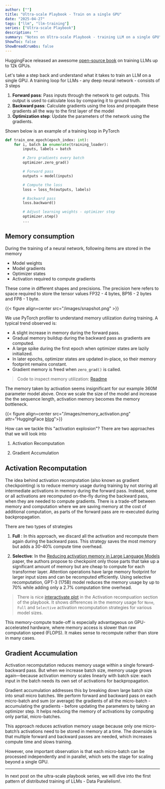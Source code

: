 ```yaml
---
author: [""]
title: "Ultra-scale Playbook - Train on a single GPU" 
date: "2025-04-27"
tags: ["llm", "llm-training"]
series: ["Ultra-scale Playbook"]
description: ""
summary: "Notes on Ultra-scale Playbook - training LLM on a single GPU"
ShowToc: false
ShowBreadCrumbs: false
---
```


HuggingFace released an awesome [open-source book](https://huggingface.co/spaces/nanotron/ultrascale-playbook) on training LLMs up to 12k GPUs.

Let's take a step back and understand what it takes to train an LLM on a single GPU. A training loop for LLMs - any deep neural network - consists of 3 steps

1. **Forward pass**: Pass inputs through the network to get outputs. This output is used to calculate loss by comparing it to ground truth.
2. **Backward pass**: Calculate gradients using the loss and propagate these gradients all the way to the first layer of the model
3. **Optimization step**: Update the parameters of the network using the gradients.

Shown below is an example of a training loop in PyTorch

```python
def train_one_epoch(epoch_index: int):
    for i, batch in enumerate(training_loader):
        inputs, labels = batch

        # Zero gradients every batch
        optimizer.zero_grad()

        # Forward pass
        outputs = model(inputs)

        # Compute the loss
        loss = loss_fn(outputs, labels)

        # Backward pass
        loss.backward()

        # Adjust learning weights - optimizer step
        optimizer.step()
        ...
```

## Memory consumption

During the training of a neural network, following items are stored in the memory

* Model weights
* Model gradients
* Optimizer states
* Activation required to compute gradients

These come in different shapes and precisions. The precision here refers to space required to store the tensor values FP32 - 4 bytes, BP16 - 2 bytes and FP8 - 1 byte.

{{< figure align=center src="/images/snapshot.png" >}}

We use PyTorch profiler to understand memory utilization during training. A typical trend observed is:

* A slight increase in memory during the forward pass.
* Gradual memory buildup during the backward pass as gradients are computed.
* A large spike during the first epoch when optimizer states are lazily initialized.
* In later epochs, optimizer states are updated in-place, so their memory footprint remains constant.
* Gradient memory is freed when `zero_grad()` is called.

> Code to inspect memory utilization: [Readme](https://github.com/dudeperf3ct/ultra-scale-experiments/blob/main/single_gpu/README.md)

The memory taken by activation seems insignificant for our example 360M parameter model above. Once we scale the size of the model and increase the the sequence length, activation memory becomes the memory bottleneck.

{{< figure align=center src="/images/memory_activation.png" attr="HuggingFace [blog](https://huggingface.co/spaces/nanotron/ultrascale-playbook?section=weights/grads/optimizer_states_memory)">}}

How can we tackle this "activation explosion"? There are two approaches that we will look into

1. Activation Recomputation

2. Gradient Accumulation

## Activation Recomputation

The idea behind activation recomputation (also known as gradient checkpointing) is to reduce memory usage during training by not storing all intermediate activations in memory during the forward pass. Instead, some or all activations are recomputed on-the-fly during the backward pass, when they are needed to compute gradients. There is a trade-off between memory and computation where we are saving memory at the cost of additional computation, as parts of the forward pass are re-executed during backpropagation.

There are two types of strategies

1. **Full** : In this approach, we discard all the activation and recompute them again during the backward pass. This strategy saves the most memory but adds a 30-40% compute time overhead.

2. **Selective**: In the [Reducing activation memory in Large Language Models](https://arxiv.org/pdf/2205.05198) paper, the authors propose to checkpoint only those parts that take up a significant amount of memory but are cheap to compute for each transformer layer. Attention operations have large memory footprint for larger input sizes and can be recomputed efficiently. Using selective recomputation, GPT-3 (175B) model reduces the memory usage by up to 70% while adding only a 2.7% computation time overhead.

> There is nice [interactivate plot](https://huggingface.co/spaces/nanotron/ultrascale-playbook?section=activation_recomputation) in the Activation recompuation section of the playbook. It shows differences in the memory usage for `None`, `Full` and `Selective` activation recomputation strategies for various model sizes.

This memory-compute trade-off is especially advantageous on GPU-accelerated hardware, where memory access is slower than raw computation speed (FLOPS). It makes sense to recompute rather than store in many cases.

## Gradient Accumulation

Activation recomputation reduces memory usage within a single forward-backward pass. But when we increase batch size, memory usage grows again—because activation memory scales linearly with batch size: each input in the batch needs its own set of activations for backpropagation.

Gradient accumulation addresses this by breaking down large batch size into small micro batches. We perform forward and backward pass on each micro-batch and sum (or average) the gradients of all the micro-batch - accumulating the gradients - before updating the parameters by taking an optimizer step. It helps reducing the memory of activations by computing only partial, micro-batches.

This approach reduces activation memory usage because only one micro-batch’s activations need to be stored in memory at a time. The downside is that multiple forward and backward passes are needed, which increases compute time and slows training.

However, one important observation is that each micro-batch can be processed independently and in parallel, which sets the stage for scaling beyond a single GPU.

---

In next post on the ultra-scale playbook series, we will dive into the first pattern of distributed training of LLMs - Data Parallelism!.
